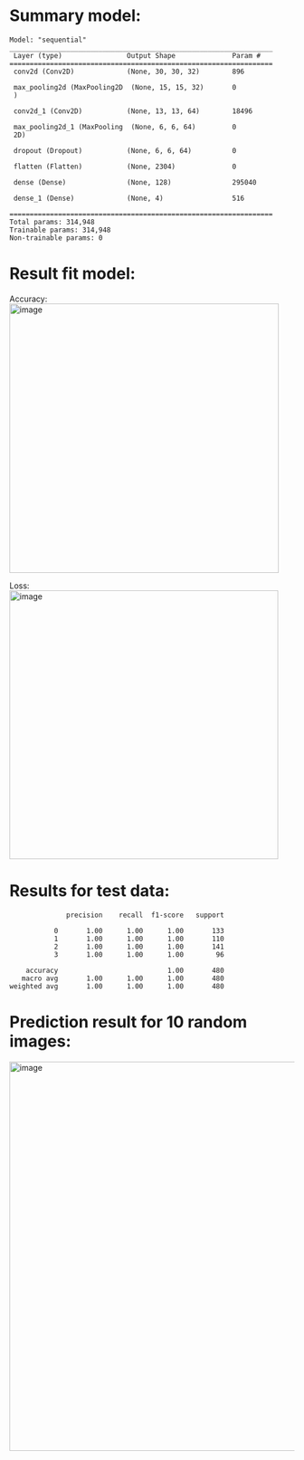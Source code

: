 # Summary model:
```
Model: "sequential"
_________________________________________________________________
 Layer (type)                Output Shape              Param #   
=================================================================
 conv2d (Conv2D)             (None, 30, 30, 32)        896       

 max_pooling2d (MaxPooling2D  (None, 15, 15, 32)       0
 )

 conv2d_1 (Conv2D)           (None, 13, 13, 64)        18496     

 max_pooling2d_1 (MaxPooling  (None, 6, 6, 64)         0
 2D)

 dropout (Dropout)           (None, 6, 6, 64)          0

 flatten (Flatten)           (None, 2304)              0

 dense (Dense)               (None, 128)               295040    

 dense_1 (Dense)             (None, 4)                 516

=================================================================
Total params: 314,948
Trainable params: 314,948
Non-trainable params: 0
```
# Result fit model:
Accuracy:
<img width="476" alt="image" src="https://user-images.githubusercontent.com/73225607/230617692-53080ec1-aad8-4f76-9f31-f07650cb82b2.png">

Loss:
<img width="475" alt="image" src="https://user-images.githubusercontent.com/73225607/230617743-7cc5ce17-cb06-4c5d-8a4e-2d50fd07267b.png">

# Results for test data:
```
              precision    recall  f1-score   support

           0       1.00      1.00      1.00       133
           1       1.00      1.00      1.00       110
           2       1.00      1.00      1.00       141
           3       1.00      1.00      1.00        96

    accuracy                           1.00       480
   macro avg       1.00      1.00      1.00       480
weighted avg       1.00      1.00      1.00       480
```
# Prediction result for 10 random images:
<img width="688" alt="image" src="https://user-images.githubusercontent.com/73225607/230618199-dd69eb89-f191-4dcf-8014-f73c7f9ee5aa.png">
